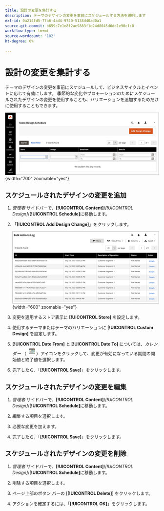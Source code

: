 ```yaml
---
title: 設計の変更を集計する
description: テーマのデザインの変更を事前にスケジュールする方法を説明します
exl-id: 0a214fd5-77a6-4ad4-9740-5138d40ad0a1
source-git-commit: b659c7e1e8f2ae9883f1e24d8045d6dd1e90cfc0
workflow-type: tm+mt
source-wordcount: '182'
ht-degree: 0%

---
```


# 設計の変更を集計する

テーマのデザインの変更を事前にスケジュールして、ビジネスサイクルとイベントに応じて有効にします。 季節的な変化やプロモーションのためにスケジュールされたデザインの変更を使用することも、バリエーションを追加するためだけに使用することもできます。

![ スケジュールされた設計の変更 ](./assets/design-schedule.png){width="700" zoomable="yes"}

## スケジュールされたデザインの変更を追加

1. _管理者_ サイドバーで、**[!UICONTROL Content]**/_[!UICONTROL Design]_/**[!UICONTROL Schedule]**&#x200B;に移動します。

1. 「**[!UICONTROL Add Design Change]**」をクリックします。

   ![ 新しいストア デザイン変更の設定 ](./assets/design-schedule-change-new.png){width="600" zoomable="yes"}

1. 変更を適用するストア表示に **[!UICONTROL Store]** を設定します。

1. 使用するテーマまたはテーマのバリエーションに **[!UICONTROL Custom Design]** を設定します。

1. **[!UICONTROL Date From]** と **[!UICONTROL Date To]** については、_カレンダー_ （![ カレンダーアイコン ](../assets/icon-calendar.png)）アイコンをクリックして、変更が有効になっている期間の開始値と終了値を選択します。

1. 完了したら、「**[!UICONTROL Save]**」をクリックします。

## スケジュールされたデザインの変更を編集

1. _管理者_ サイドバーで、**[!UICONTROL Content]**/_[!UICONTROL Design]_/**[!UICONTROL Schedule]**&#x200B;に移動します。

1. 編集する項目を選択します。

1. 必要な変更を加えます。

1. 完了したら、「**[!UICONTROL Save]**」をクリックします。

## スケジュールされたデザインの変更を削除

1. _管理者_ サイドバーで、**[!UICONTROL Content]**/_[!UICONTROL Design]_/**[!UICONTROL Schedule]**&#x200B;に移動します。

1. 削除する項目を選択します。

1. ページ上部のボタン バーの [**[!UICONTROL Delete]**] をクリックします。

1. アクションを確定するには、「**[!UICONTROL OK]**」をクリックします。
